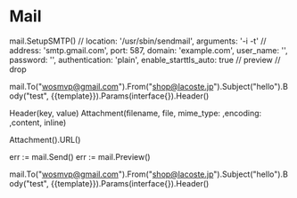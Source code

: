 # Mail

mail.SetupSMTP()
// location: '/usr/sbin/sendmail', arguments: '-i -t'
// address:              'smtp.gmail.com', port:                 587, domain:               'example.com', user_name:            '<username>', password:             '<password>', authentication:       'plain', enable_starttls_auto: true
// preview
// drop

mail.To("wosmvp@gmail.com").From("shop@lacoste.jp").Subject("hello").Body("test", {{template}}).Params(interface{}).Header()

Header(key, value)
Attachment(filename, file, mime_type: ,encoding: ,content, inline)

Attachment().URL()


err := mail.Send()
err := mail.Preview()


mail.To("wosmvp@gmail.com").From("shop@lacoste.jp").Subject("hello").Body("test", {{template}}).Params(interface{}).Header()
